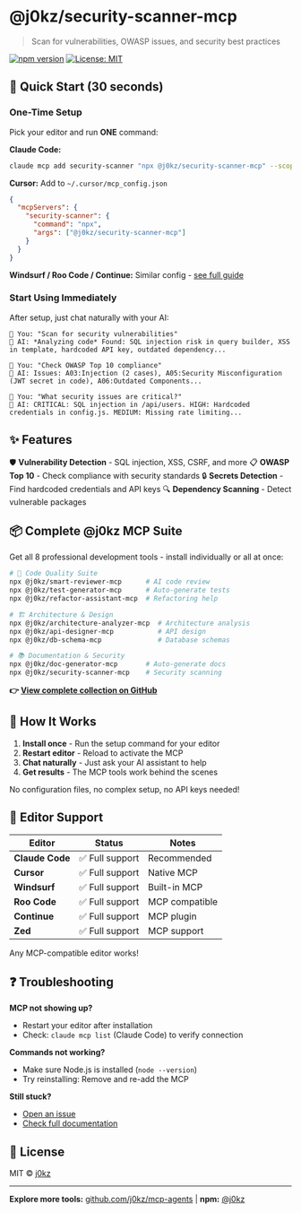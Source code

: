# @j0kz/security-scanner-mcp

> Scan for vulnerabilities, OWASP issues, and security best practices

[![npm version](https://img.shields.io/npm/v/@j0kz/security-scanner-mcp)](https://www.npmjs.com/package/@j0kz/security-scanner-mcp)
[![License: MIT](https://img.shields.io/badge/License-MIT-yellow.svg)](LICENSE)

## 🚀 Quick Start (30 seconds)

### One-Time Setup

Pick your editor and run **ONE** command:

**Claude Code:**
```bash
claude mcp add security-scanner "npx @j0kz/security-scanner-mcp" --scope user
```

**Cursor:** Add to `~/.cursor/mcp_config.json`
```json
{
  "mcpServers": {
    "security-scanner": {
      "command": "npx",
      "args": ["@j0kz/security-scanner-mcp"]
    }
  }
}
```

**Windsurf / Roo Code / Continue:** Similar config - [see full guide](https://github.com/j0kz/mcp-agents#editor-setup)

### Start Using Immediately

After setup, just chat naturally with your AI:

```
💬 You: "Scan for security vulnerabilities"
🤖 AI: *Analyzing code* Found: SQL injection risk in query builder, XSS in template, hardcoded API key, outdated dependency...

💬 You: "Check OWASP Top 10 compliance"
🤖 AI: Issues: A03:Injection (2 cases), A05:Security Misconfiguration (JWT secret in code), A06:Outdated Components...

💬 You: "What security issues are critical?"
🤖 AI: CRITICAL: SQL injection in /api/users. HIGH: Hardcoded credentials in config.js. MEDIUM: Missing rate limiting...
```

## ✨ Features

🛡️ **Vulnerability Detection** - SQL injection, XSS, CSRF, and more
📋 **OWASP Top 10** - Check compliance with security standards
🔒 **Secrets Detection** - Find hardcoded credentials and API keys
🔍 **Dependency Scanning** - Detect vulnerable packages

## 📦 Complete @j0kz MCP Suite

Get all 8 professional development tools - install individually or all at once:

```bash
# 🎯 Code Quality Suite
npx @j0kz/smart-reviewer-mcp      # AI code review
npx @j0kz/test-generator-mcp      # Auto-generate tests
npx @j0kz/refactor-assistant-mcp  # Refactoring help

# 🏗️ Architecture & Design
npx @j0kz/architecture-analyzer-mcp  # Architecture analysis
npx @j0kz/api-designer-mcp           # API design
npx @j0kz/db-schema-mcp              # Database schemas

# 📚 Documentation & Security
npx @j0kz/doc-generator-mcp       # Auto-generate docs
npx @j0kz/security-scanner-mcp    # Security scanning
```

**👉 [View complete collection on GitHub](https://github.com/j0kz/mcp-agents)**

## 🎯 How It Works

1. **Install once** - Run the setup command for your editor
2. **Restart editor** - Reload to activate the MCP
3. **Chat naturally** - Just ask your AI assistant to help
4. **Get results** - The MCP tools work behind the scenes

No configuration files, no complex setup, no API keys needed!

## 🔧 Editor Support

| Editor | Status | Notes |
|--------|--------|-------|
| **Claude Code** | ✅ Full support | Recommended |
| **Cursor** | ✅ Full support | Native MCP |
| **Windsurf** | ✅ Full support | Built-in MCP |
| **Roo Code** | ✅ Full support | MCP compatible |
| **Continue** | ✅ Full support | MCP plugin |
| **Zed** | ✅ Full support | MCP support |

Any MCP-compatible editor works!

## ❓ Troubleshooting

**MCP not showing up?**
- Restart your editor after installation
- Check: `claude mcp list` (Claude Code) to verify connection

**Commands not working?**
- Make sure Node.js is installed (`node --version`)
- Try reinstalling: Remove and re-add the MCP

**Still stuck?**
- [Open an issue](https://github.com/j0kz/mcp-agents/issues)
- [Check full documentation](https://github.com/j0kz/mcp-agents)

## 📄 License

MIT © [j0kz](https://github.com/j0kz)

---

**Explore more tools:** [github.com/j0kz/mcp-agents](https://github.com/j0kz/mcp-agents) | **npm:** [@j0kz](https://www.npmjs.com/~j0kz)
